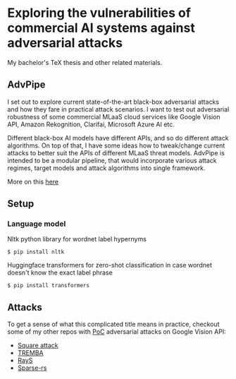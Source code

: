 # Exploring the vulnerabilities of commercial AI systems against adversarial attacks
My bachelor's TeX thesis and other related materials.

## AdvPipe
I set out to explore current state-of-the-art black-box adversarial attacks and how they fare in practical attack scenarios. I want to test out adversarial robustness of some commercial MLaaS cloud services like Google Vision API, Amazon Rekognition, Clarifai, Microsoft Azure AI etc.

Different black-box AI models have different APIs, and so do different attack algorithms. On top of that, I have some ideas how to tweak/change current attacks to better suit the APIs of different MLaaS threat models. AdvPipe is intended to be a modular pipeline, that would incorporate various attack regimes, target models and attack algorithms into single framework.

More on this [here](adv-pipe.md)


## Setup

### Language model
Nltk python library for wordnet label hypernyms

```
$ pip install nltk
```

Huggingface transformers for zero-shot classification in case wordnet doesn't know the exact label phrase

```
$ pip install transformers
```



## Attacks

To get a sense of what this complicated title means in practice, checkout some of my other repos with [PoC](https://en.wikipedia.org/wiki/Proof_of_concept) adversarial attacks on Google Vision API:
- [Square attack](https://github.com/kubic71/square-attack)
- [TREMBA](https://github.com/kubic71/TREMBA)
- [RayS](https://github.com/kubic71/RayS)
- [Sparse-rs](https://github.com/kubic71/sparse-rs)



